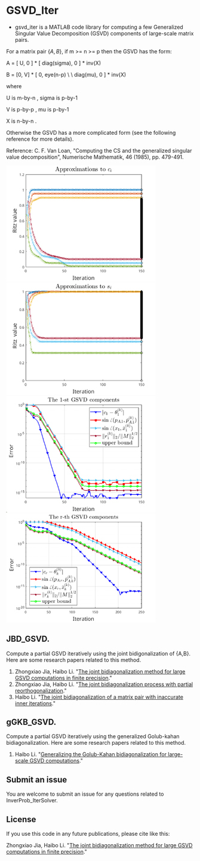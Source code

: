 # GSVD_Iter

* gsvd_iter is a MATLAB code library for computing a few Generalized Singular Value Decomposition (GSVD) components of large-scale matrix pairs.

For a matrix pair $\{A,B\}$, if m >= n >= p then the GSVD has the form:

   A = [ U,  0 ] * [ diag(sigma),      0    ] * inv(X)
   
   B = [0, V] *  [ 0,       eye(n-p) \\ \\
                  diag(mu),        0    ] * inv(X)
                    
where

   U  is  m-by-n ,    sigma  is  p-by-1
   
   V  is  p-by-p ,    mu     is  p-by-1
   
   X  is  n-by-n .

Otherwise the GSVD has a more complicated form (see the following reference for more details).
 
Reference: C. F. Van Loan, "Computing the CS and the generalized singular value decomposition", Numerische Mathematik, 46 (1985), pp. 479-491. 

<img src="figs/ritz_A2.png" width="400" />  <img src="figs/ritz_L2.png" width="400" /> 
<img src="figs/conv2_l.png" width="400" /> <img src="figs/conv2_s.png" width="400" />


## JBD_GSVD. 
 
Compute a partial GSVD iteratively using the joint bidigonalization of {A,B}. Here are some research papers related to this method.

1. Zhongxiao Jia, Haibo Li. "[The joint bidiagonalization method for large GSVD computations in finite precision](https://doi.org/10.1137/22M1483608)."
2. Zhongxiao Jia, Haibo Li. "[The joint bidiagonalization process with partial reorthogonalization](https://doi.org/10.1007/s11075-020-01064-8)."
3. Haibo Li. "[The joint bidiagonalization of a matrix pair with inaccurate inner iterations](https://doi.org/10.1137/22M1541083)."


## gGKB_GSVD. 
 
Compute a partial GSVD iteratively using the generalized Golub-kahan bidiagonalization. Here are some research papers related to this method.

1. Haibo Li. "[Generalizing the Golub-Kahan bidiagonalization for large-scale GSVD computations](xxx)."


## Submit an issue
You are welcome to submit an issue for any questions related to InverProb_IterSolver. 

## License
If you use this code in any future publications, please cite like this:

Zhongxiao Jia, Haibo Li. "[The joint bidiagonalization method for large GSVD computations in finite precision](https://doi.org/10.1137/22M1483608)."



